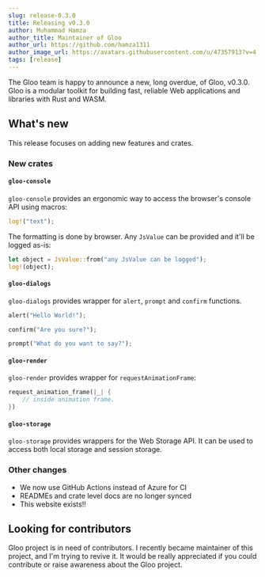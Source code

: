 ```yaml
---
slug: release-0.3.0
title: Releasing v0.3.0
author: Muhammad Hamza
author_title: Maintainer of Gloo
author_url: https://github.com/hamza1311
author_image_url: https://avatars.githubusercontent.com/u/47357913?v=4
tags: [release]
---
```


The Gloo team is happy to announce a new, long overdue, of Gloo, v0.3.0.
Gloo is a modular toolkit for building fast, reliable Web applications and libraries with Rust and WASM.

## What's new

This release focuses on adding new features and crates.

### New crates

#### `gloo-console`
 
`gloo-console` provides an ergonomic way to access the browser's console API using macros:

```rust
log!("text");
```

The formatting is done by browser. Any `JsValue` can be provided and it'll be logged as-is:

```rust
let object = JsValue::from("any JsValue can be logged");
log!(object);
```

#### `gloo-dialogs`

`gloo-dialogs` provides wrapper for `alert`, `prompt` and `confirm` functions.

```rust
alert("Hello World!");
```

```rust
confirm("Are you sure?");
```

```rust
prompt("What do you want to say?");
```

#### `gloo-render`

`gloo-render` provides wrapper for `requestAnimationFrame`:

```rust
request_animation_frame(|_| {
    // inside animation frame.
})
```

#### `gloo-storage`

`gloo-storage` provides wrappers for the Web Storage API. It can be used to access both local storage and session storage.

### Other changes

- We now use GitHub Actions instead of Azure for CI
- READMEs and crate level docs are no longer synced
- This website exists!!

## Looking for contributors

Gloo project is in need of contributors. I recently became maintainer of this project, and I'm trying to revive it.
It would be really appreciated if you could contribute or raise awareness about the Gloo project.
